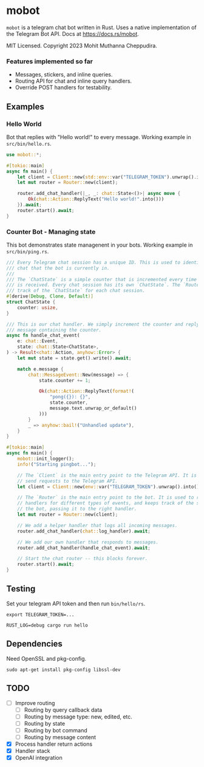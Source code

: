 # mobot

`mobot` is a telegram chat bot written in Rust. Uses a native implementation of the
Telegram Bot API. Docs at https://docs.rs/mobot.

MIT Licensed. Copyright 2023 Mohit Muthanna Cheppudira.

### Features implemented so far

-   Messages, stickers, and inline queries.
-   Routing API for chat and inline query handlers.
-   Override POST handlers for testability.

## Examples

### Hello World

Bot that replies with "Hello world!" to every message. Working example in `src/bin/hello.rs`.

```rust
use mobot::*;

#[tokio::main]
async fn main() {
    let client = Client::new(std::env::var("TELEGRAM_TOKEN").unwrap().into());
    let mut router = Router::new(client);

    router.add_chat_handler(|_, _: chat::State<()>| async move {
        Ok(chat::Action::ReplyText("Hello world!".into()))
    }).await;
    router.start().await;
}
```

### Counter Bot - Managing state

This bot demonstrates state managenent in your bots. Working example in `src/bin/ping.rs`.

```rust
/// Every Telegram chat session has a unique ID. This is used to identify the
/// chat that the bot is currently in.
///
/// The `ChatState` is a simple counter that is incremented every time a message
/// is received. Every chat session has its own `ChatState`. The `Router` keeps
/// track of the `ChatState` for each chat session.
#[derive(Debug, Clone, Default)]
struct ChatState {
    counter: usize,
}

/// This is our chat handler. We simply increment the counter and reply with a
/// message containing the counter.
async fn handle_chat_event(
    e: chat::Event,
    state: chat::State<ChatState>,
) -> Result<chat::Action, anyhow::Error> {
    let mut state = state.get().write().await;

    match e.message {
        chat::MessageEvent::New(message) => {
            state.counter += 1;

            Ok(chat::Action::ReplyText(format!(
                "pong({}): {}",
                state.counter,
                message.text.unwrap_or_default()
            )))
        }
        _ => anyhow::bail!("Unhandled update"),
    }
}

#[tokio::main]
async fn main() {
    mobot::init_logger();
    info!("Starting pingbot...");

    // The `Client` is the main entry point to the Telegram API. It is used to
    // send requests to the Telegram API.
    let client = Client::new(env::var("TELEGRAM_TOKEN").unwrap().into());

    // The `Router` is the main entry point to the bot. It is used to register
    // handlers for different types of events, and keeps track of the state of
    // the bot, passing it to the right handler.
    let mut router = Router::new(client);

    // We add a helper handler that logs all incoming messages.
    router.add_chat_handler(chat::log_handler).await;

    // We add our own handler that responds to messages.
    router.add_chat_handler(handle_chat_event).await;

    // Start the chat router -- this blocks forever.
    router.start().await;
}
```

## Testing

Set your telegram API token and then run `bin/hello/rs`.

```
export TELEGRAM_TOKEN=...

RUST_LOG=debug cargo run hello
```

## Dependencies

Need OpenSSL and pkg-config.

```
sudo apt-get install pkg-config libssl-dev
```

## TODO

-   [ ] Improve routing
    -   [ ] Routing by query callback data
    -   [ ] Routing by message type: new, edited, etc.
    -   [ ] Routing by state
    -   [ ] Routing by bot command
    -   [ ] Routing by message content
-   [x] Process handler return actions
-   [x] Handler stack
-   [x] OpenAI integration
